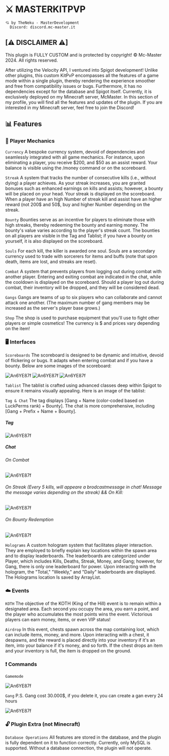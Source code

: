 # ⚔️ MASTERKITPVP

```
💘 by TheNeku - MasterDevelopment
  Discord: discord.mc-master.it
```

## [⚠ DISCLAIMER ⚠]
This plugin is FULLY CUSTOM and is protected by copyright! © Mc-Master 2024. All rights reserved.

After utilizing the Velocity API, I ventured into Spigot development! Unlike other plugins, this custom KitPvP encompasses all the features of a game mode within a single plugin, thereby rendering the experience smoother and free from compatibility issues or bugs. Furthermore, it has no dependencies except for the database and Spigot itself. Currently, it is exclusively deployed on my Minecraft server, McMaster. In this section of my profile, you will find all the features and updates of the plugin. If you are interested in my Minecraft server, feel free to join the Discord!

## 📊 Features

### 👤 Player Mechanics

`Currency` A bespoke currency system, devoid of dependencies and seamlessly integrated with all game mechanics. For instance, upon eliminating a player, you receive $200, and $50 as an assist reward. Your balance is visible using the /money command or on the scoreboard.

`Streak` A system that tracks the number of consecutive kills (i.e., without dying) a player achieves. As your streak increases, you are granted bonuses such as enhanced earnings on kills and assists; however, a bounty will be placed on your head. Your streak is displayed on the scoreboard. When a player have an high Number of streak kill and assist have an higher reward (not 200$ and 50$, buy and higher Number depending on the streak.

`Bounty` Bounties serve as an incentive for players to eliminate those with high streaks, thereby redeeming the bounty and earning money. The bounty's value varies according to the player's streak count. The bounties on all players are visible in the Tag and Tablist; if you have a bounty on yourself, it is also displayed on the scoreboard.

`Souls` For each kill, the killer is awarded one soul. Souls are a secondary currency used to trade with sorcerers for items and buffs (note that upon death, items are lost, and streaks are reset).

`Combat` A system that prevents players from logging out during combat with another player. Entering and exiting combat are indicated in the chat, while the cooldown is displayed on the scoreboard. Should a player log out during combat, their inventory will be dropped, and they will be considered dead.

`Gangs` Gangs are teams of up to six players who can collaborate and cannot attack one another. (The maximum number of gang members may be increased as the server's player base grows.)

`Shop` The shop is used to purchase equipment that you'll use to fight other players or simple cosmetics! The currency is $ and prices vary depending on the item!

### 🖥️ Interfaces

`Scoreboards` The scoreboard is designed to be dynamic and intuitive, devoid of flickering or bugs. It adapts when entering combat and if you have a bounty. Below are some images of the scoreboard:

![An6YE87f](https://github.com/user-attachments/assets/3e8fda6a-f7ba-4ffd-a59b-bbcd3b6f19d6)
![An6YE87f](https://github.com/user-attachments/assets/1bfa0f46-c60f-4d35-8b85-3ee0a0760d4f)
![An6YE87f](https://github.com/user-attachments/assets/ae128e39-3eec-4814-b8b2-0f7c868cedcd)

`Tablist` The tablist is crafted using advanced classes deep within Spigot to ensure it remains visually appealing. Here is an image of the tablist:

`Tag & Chat` The tag displays [Gang + Name (color-coded based on LuckPerms rank) + Bounty]. The chat is more comprehensive, including [Gang + Prefix + Name + Bounty].

##### Tag
![An6YE87f](https://github.com/user-attachments/assets/a2b94558-76fc-4531-afbe-5b4484db1d2e)

##### Chat

###### On Combat
![An6YE87f](https://github.com/user-attachments/assets/f40d7d69-231c-40e9-a899-4323ef0ce136)

###### On Streak (Every 5 kills, will appeare a brodcastmessage in chat! Message the message varies depending on the streak) && On Kill:
![An6YE87f](https://github.com/user-attachments/assets/e7a05623-bcba-4752-89f0-fc14a4ae8362)

###### On Bounty Redemption 
![An6YE87f](https://github.com/user-attachments/assets/81941868-37ab-49bb-8bce-183f0ec8849c)


`Holograms` A custom hologram system that facilitates player interaction. They are employed to briefly explain key locations within the spawn area and to display leaderboards. The leaderboards are categorized under Player, which includes Kills, Deaths, Streak, Money, and Gang; however, for Gang, there is only one leaderboard for power. Upon interacting with the hologram, the "Total," "Weekly," and "Daily" leaderboards are displayed. The Holograms location Is saved by ArrayList.

### ☁️ Events

`KOTH` The objective of the KOTH (King of the Hill) event is to remain within a designated area. Each second you occupy the area, you earn a point, and the player who accumulates the most points wins the event. Victorious players can earn money, items, or even VIP status!

`Airdrop` In this event, chests spawn across the map containing loot, which can include items, money, and more. Upon interacting with a chest, it despawns, and the reward is placed directly into your inventory if it's an item, into your balance if it's money, and so forth. If the chest drops an item and your inventory is full, the item is dropped on the ground.

### ❗ Commands

`Gamemode`

![An6YE87f](https://github.com/user-attachments/assets/b3a2b1ea-38bd-4e94-bca1-8883aa04cb22)

`Gang`
P.S. Gang cost 30.000$, if you delete it, you can create a gan every 24 hours

![An6YE87f](https://github.com/user-attachments/assets/68397514-e4d1-4302-8fa5-70a5e8ee392b)

### 🔓 Plugin Extra (not Minecraft)

`Database Operations` All features are stored in the database, and the plugin is fully dependent on it to function correctly. Currently, only MySQL is supported. Without a database connection, the plugin will not operate.


